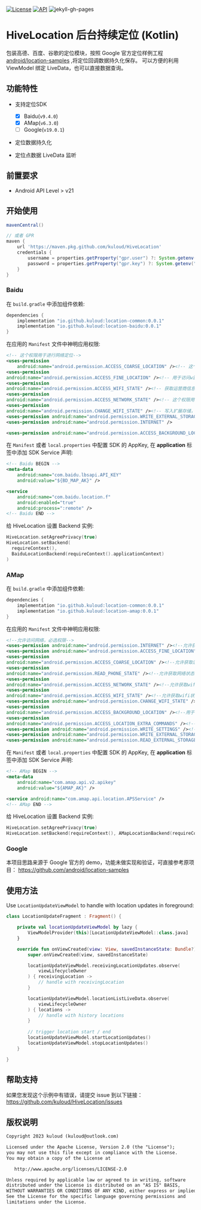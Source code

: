 
[![License](https://img.shields.io/badge/License-Apache%202.0-blue.svg)](https://github.com/kuloud/HiveLocation/blob/master/LICENSE)
[ ![API](https://img.shields.io/badge/API-21+-brightgreen.svg)](https://img.shields.io/badge/API-21+-brightgreen.svg)
![jekyll-gh-pages](https://github.com/kuloud/HiveLocation/actions/workflows/jekyll-gh-pages.yml/badge.svg)

HiveLocation 后台持续定位 (Kotlin)
===========================================
包装高德、百度、谷歌的定位模块，按照 Google 官方定位样例工程 [android/location-samples](https://github.com/android/location-samples) ,将定位回调数据持久化保存。
可以方便的利用 ViewModel 绑定 LiveData，也可以直接数据查询。


功能特性
--------------

- 支持定位SDK

    - [x] Baidu(`v9.4.0`)
    - [x] AMap(`v6.3.0`)
    - [ ] Google(`v19.0.1`)
- 定位数据持久化
- 定位点数据 LiveData 监听

前置要求
--------------

- Android API Level > v21

开始使用
---------------

```gradle
mavenCentral()

// 或者 GPR
maven {
    url 'https://maven.pkg.github.com/kuloud/HiveLocation'
    credentials {
        username = properties.getProperty("gpr.user") ?: System.getenv("GPR_USER")
        password = properties.getProperty("gpr.key") ?: System.getenv("GPR_API_KEY")
    }
}
```

### Baidu

在 `build.gradle` 中添加组件依赖:

```gradle
dependencies {
    implementation "io.github.kuloud:location-common:0.0.1"
    implementation "io.github.kuloud:location-baidu:0.0.1"
}
```

在应用的 `Manifest` 文件中神明应用权限:

```xml
<!-- 这个权限用于进行网络定位-->
<uses-permission
    android:name="android.permission.ACCESS_COARSE_LOCATION" /><!-- 这个权限用于访问系统接口提供的卫星定位信息-->
<uses-permission
android:name="android.permission.ACCESS_FINE_LOCATION" /><!-- 用于访问wifi网络信息，wifi信息会用于进行网络定位-->
<uses-permission
android:name="android.permission.ACCESS_WIFI_STATE" /><!-- 获取运营商信息，用于支持提供运营商信息相关的接口-->
<uses-permission
android:name="android.permission.ACCESS_NETWORK_STATE" /><!-- 这个权限用于获取wifi的获取权限，wifi信息会用来进行网络定位-->
<uses-permission
android:name="android.permission.CHANGE_WIFI_STATE" /><!-- 写入扩展存储，向扩展卡写入数据，用于写入离线定位数据-->
<uses-permission android:name="android.permission.WRITE_EXTERNAL_STORAGE" /><!-- 访问网络，网络定位需要上网-->
<uses-permission android:name="android.permission.INTERNET" />

<uses-permission android:name="android.permission.ACCESS_BACKGROUND_LOCATION" />
```

在 `Manifest` 或者 `local.properties` 中配置 SDK 的 AppKey, 在 **application** 标签中添加 SDK Service 声明:

```xml
<!-- Baidu BEGIN -->
<meta-data
    android:name="com.baidu.lbsapi.API_KEY"
    android:value="${BD_MAP_AK}" />

<service
    android:name="com.baidu.location.f"
    android:enabled="true"
    android:process=":remote" />
<!-- Baidu END -->
```

给 HiveLocation 设置 Backend 实例:

```kotlin
HiveLocation.setAgreePrivacy(true)
HiveLocation.setBackend(
  requireContext(),
  BaiduLocationBackend(requireContext().applicationContext)
)
```



### AMap

在 `build.gradle` 中添加组件依赖:

```gradle
dependencies {
    implementation "io.github.kuloud:location-common:0.0.1"
    implementation "io.github.kuloud:location-amap:0.0.1"
}
```

在应用的 `Manifest` 文件中神明应用权限:

```xml
<!--允许访问网络，必选权限-->
<uses-permission android:name="android.permission.INTERNET" /><!--允许获取精确位置，精准定位必选-->
<uses-permission android:name="android.permission.ACCESS_FINE_LOCATION" /><!--允许获取粗略位置，粗略定位必选-->
<uses-permission
android:name="android.permission.ACCESS_COARSE_LOCATION" /><!--允许获取设备和运营商信息，用于问题排查和网络定位（无gps情况下的定位），若需网络定位功能则必选-->
<uses-permission
android:name="android.permission.READ_PHONE_STATE" /><!--允许获取网络状态，用于网络定位（无gps情况下的定位），若需网络定位功能则必选-->
<uses-permission
android:name="android.permission.ACCESS_NETWORK_STATE" /><!--允许获取wifi网络信息，用于网络定位（无gps情况下的定位），若需网络定位功能则必选-->
<uses-permission
android:name="android.permission.ACCESS_WIFI_STATE" /><!--允许获取wifi状态改变，用于网络定位（无gps情况下的定位），若需网络定位功能则必选-->
<uses-permission android:name="android.permission.CHANGE_WIFI_STATE" /><!--后台获取位置信息，若需后台定位则必选-->
<uses-permission
android:name="android.permission.ACCESS_BACKGROUND_LOCATION" /><!--用于申请调用A-GPS模块,卫星定位加速-->
<uses-permission
android:name="android.permission.ACCESS_LOCATION_EXTRA_COMMANDS" /><!--允许写设备缓存，用于问题排查-->
<uses-permission android:name="android.permission.WRITE_SETTINGS" /><!--允许写入扩展存储，用于写入缓存定位数据-->
<uses-permission android:name="android.permission.WRITE_EXTERNAL_STORAGE" /><!--允许读设备等信息，用于问题排查-->
<uses-permission android:name="android.permission.READ_EXTERNAL_STORAGE" /> 
```

在 `Manifest` 或者 `local.properties` 中配置 SDK 的 AppKey, 在 **application** 标签中添加 SDK Service 声明:

```xml
<!-- AMap BEGIN -->
<meta-data
    android:name="com.amap.api.v2.apikey"
    android:value="${AMAP_AK}" />

<service android:name="com.amap.api.location.APSService" />
<!-- AMap END -->
```

给 HiveLocation 设置 Backend 实例:

```kotlin
HiveLocation.setAgreePrivacy(true)
HiveLocation.setBackend(requireContext(), AMapLocationBackend(requireContext()))
```

### Google

本项目思路来源于 Google 官方的 demo，功能未做实现和验证，可直接参考原项目：
https://github.com/android/location-samples

## 使用方法

Use `LocationUpdateViewModel` to handle with location updates in foreground:

```kotlin
class LocationUpdateFragment : Fragment() {

    private val locationUpdateViewModel by lazy {
        ViewModelProvider(this)[LocationUpdateViewModel::class.java]
    }

    override fun onViewCreated(view: View, savedInstanceState: Bundle?) {
        super.onViewCreated(view, savedInstanceState)

        locationUpdateViewModel.receivingLocationUpdates.observe(
            viewLifecycleOwner
        ) { receivingLocation ->
            // handle with receivingLocation
        }

        locationUpdateViewModel.locationListLiveData.observe(
            viewLifecycleOwner
        ) { locations ->
            // handle with history locations
        }
        
        // trigger location start / end
        locationUpdateViewModel.startLocationUpdates()
        locationUpdateViewModel.stopLocationUpdates()
    }

}
```

帮助支持
-------

如果您发现这个示例中有错误，请提交 issue 到以下链接：https://github.com/kuloud/HiveLocation/issues

## 版权说明

```xml
Copyright 2023 kuloud (kuloud@outlook.com)

Licensed under the Apache License, Version 2.0 (the "License");
you may not use this file except in compliance with the License.
You may obtain a copy of the License at

   http://www.apache.org/licenses/LICENSE-2.0

Unless required by applicable law or agreed to in writing, software
distributed under the License is distributed on an "AS IS" BASIS,
WITHOUT WARRANTIES OR CONDITIONS OF ANY KIND, either express or implied.
See the License for the specific language governing permissions and
limitations under the License.
```